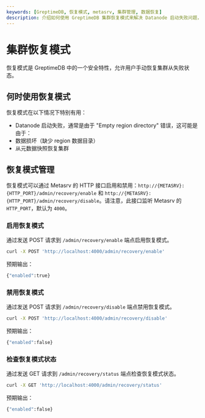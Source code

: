 ```yaml
---
keywords: [GreptimeDB, 恢复模式, metasrv, 集群管理, 数据恢复]
description: 介绍如何使用 GreptimeDB 集群恢复模式来解决 Datanode 启动失败问题，并从 region 数据丢失或损坏中恢复。
---
```


# 集群恢复模式

恢复模式是 GreptimeDB 中的一个安全特性，允许用户手动恢复集群从失败状态。

## 何时使用恢复模式

恢复模式在以下情况下特别有用：
- Datanode 启动失败，通常是由于 "Empty region directory" 错误，这可能是由于：
- 数据损坏（缺少 region 数据目录）
- 从元数据快照恢复集群

## 恢复模式管理

恢复模式可以通过 Metasrv 的 HTTP 接口启用和禁用：`http://{METASRV}:{HTTP_PORT}/admin/recovery/enable` 和 `http://{METASRV}:{HTTP_PORT}/admin/recovery/disable`。请注意，此接口监听 Metasrv 的 `HTTP_PORT`，默认为 `4000`。

### 启用恢复模式

通过发送 POST 请求到 `/admin/recovery/enable` 端点启用恢复模式。


```bash
curl -X POST 'http://localhost:4000/admin/recovery/enable'
```

预期输出：
```bash
{"enabled":true}
```

### 禁用恢复模式

通过发送 POST 请求到 `/admin/recovery/disable` 端点禁用恢复模式。

```bash
curl -X POST 'http://localhost:4000/admin/recovery/disable'
```

预期输出：
```bash
{"enabled":false}
```

### 检查恢复模式状态

通过发送 GET 请求到 `/admin/recovery/status` 端点检查恢复模式状态。

```bash
curl -X GET 'http://localhost:4000/admin/recovery/status'
```

预期输出：
```bash
{"enabled":false}
```